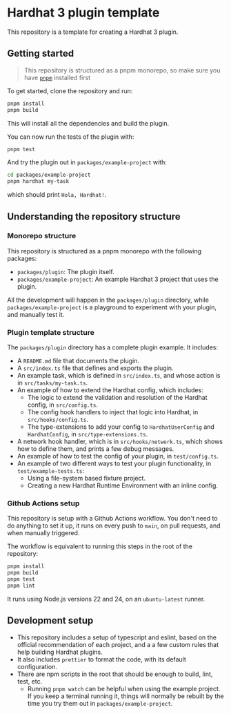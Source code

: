 # Hardhat 3 plugin template

This repository is a template for creating a Hardhat 3 plugin.

## Getting started

> This repository is structured as a pnpm monorepo, so make sure you have [`pnpm`](https://pnpm.io/) installed first

To get started, clone the repository and run:

```sh
pnpm install
pnpm build
```

This will install all the dependencies and build the plugin.

You can now run the tests of the plugin with:

```sh
pnpm test
```

And try the plugin out in `packages/example-project` with:

```sh
cd packages/example-project
pnpm hardhat my-task
```

which should print `Hola, Hardhat!`.

## Understanding the repository structure

### Monorepo structure

This repository is structured as a pnpm monorepo with the following packages:

- `packages/plugin`: The plugin itself.
- `packages/example-project`: An example Hardhat 3 project that uses the plugin.

All the development will happen in the `packages/plugin` directory, while `packages/example-project` is a playground to experiment with your plugin, and manually test it.

### Plugin template structure

The `packages/plugin` directory has a complete plugin example. It includes:

- A `README.md` file that documents the plugin.
- A `src/index.ts` file that defines and exports the plugin.
- An example task, which is defined in `src/index.ts`, and whose action is in `src/tasks/my-task.ts`.
- An example of how to extend the Hardhat config, which includes:
  - The logic to extend the validation and resolution of the Hardhat config, in `src/config.ts`.
  - The config hook handlers to inject that logic into Hardhat, in `src/hooks/config.ts`.
  - The type-extensions to add your config to `HardhatUserConfig` and `HardhatConfig`, in `src/type-extensions.ts`.
- A network hook handler, which is in `src/hooks/network.ts`, which shows how to define them, and prints a few debug messages.
- An example of how to test the config of your plugin, in `test/config.ts`.
- An example of two different ways to test your plugin functionality, in `test/example-tests.ts`:
  - Using a file-system based fixture project.
  - Creating a new Hardhat Runtime Environment with an inline config.

### Github Actions setup

This repository is setup with a Github Actions workflow. You don't need to do anything to set it up, it runs on every push to `main`, on pull requests, and when manually triggered.

The workflow is equivalent to running this steps in the root of the repository:

```sh
pnpm install
pnpm build
pnpm test
pnpm lint
```

It runs using Node.js versions 22 and 24, on an `ubuntu-latest` runner.

## Development setup

- This repository includes a setup of typescript and eslint, based on the official recommendation of each project, and a a few custom rules that help building Hardhat plugins.
- It also includes `prettier` to format the code, with its default configuration.
- There are npm scripts in the root that should be enough to build, lint, test, etc.
  - Running `pnpm watch` can be helpful when using the example project. If you keep a terminal running it, things will normally be rebuilt by the time you try them out in `packages/example-project`.
